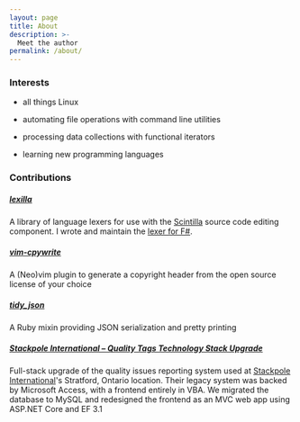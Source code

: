 ```yaml
---
layout: page
title: About
description: >-
  Meet the author
permalink: /about/
---
```


### Interests

- all things Linux

- automating file operations with command line utilities

- processing data collections with functional iterators

- learning new programming languages


### Contributions

##### [lexilla](https://www.scintilla.org/LexillaHistory.html)

A library of language lexers for use with the [Scintilla](https://www.scintilla.org)
source code editing component. I wrote and maintain the [lexer for F#][].

##### [vim-cpywrite](https://www.vim.org/scripts/script.php?script_id=5888)

A (Neo)vim plugin to generate a copyright header from the open source license of your choice

##### [tidy_json](https://rubygems.org/gems/tidy_json)

A Ruby mixin providing JSON serialization and pretty printing

##### [Stackpole International &ndash; Quality Tags Technology Stack Upgrade](https://stackpole-qtags-dev.herokuapp.com)

Full-stack upgrade of the quality issues reporting system used at [Stackpole International](https://www.stackpole.com)'s Stratford, Ontario location. Their legacy system was backed by Microsoft Access, with a frontend entirely in VBA. We migrated the database to MySQL and redesigned the frontend as an MVC web app using ASP.NET Core and EF 3.1

[lexer for F#]: https://github.com/ScintillaOrg/lexilla/commit/de9c4f42b8a43aaaca8bfbac64af54cb6cfb1368#diff-ddd2b573f28f3b30e71ff7771276727a153059c1a565e8dcdf83c483bbb20c9e